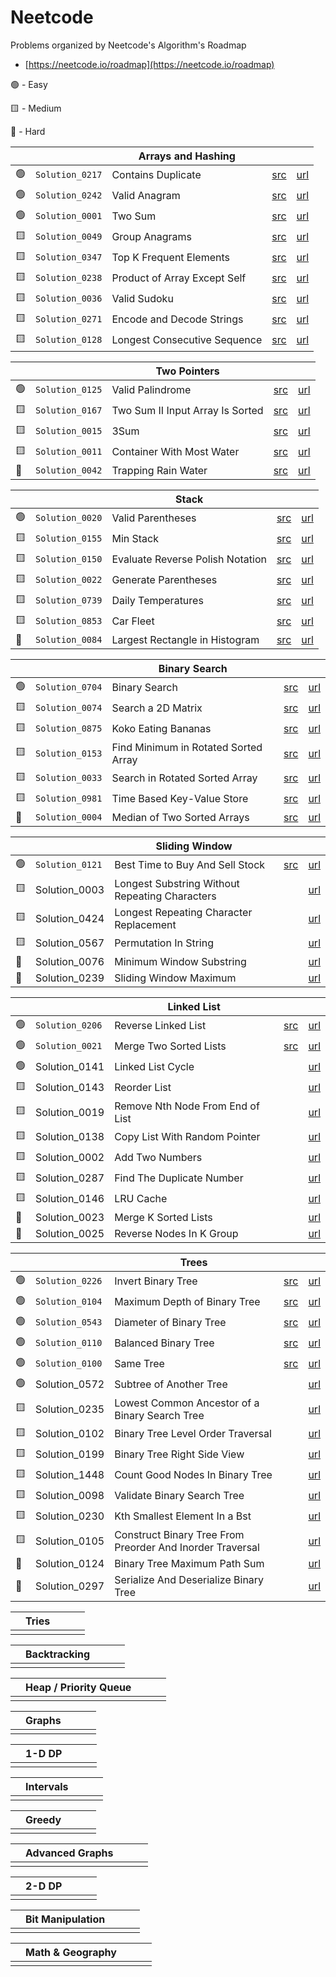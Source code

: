 
# Neetcode

Problems organized by Neetcode's Algorithm's Roadmap
 
- [https://neetcode.io/roadmap](https://neetcode.io/roadmap)

🟢 - Easy

🟨 - Medium

🔺 - Hard

| | | Arrays and Hashing | | |
| -- | -- | -- | -- | -- |
| 🟢 | ``Solution_0217`` | Contains Duplicate                     | [src](https://github.com/rossmassey/leetcode/blob/main/Sources/leetcode/0217_ContainsDuplicate.swift) | [url](https://leetcode.com/problems/contains-duplicate/) |
| 🟢 | ``Solution_0242`` | Valid Anagram                          | [src](https://github.com/rossmassey/leetcode/blob/main/Sources/leetcode/0242_ValidAnagram.swift) | [url](https://leetcode.com/problems/valid-anagram/) |
| 🟢 | ``Solution_0001`` | Two Sum                                | [src](https://github.com/rossmassey/leetcode/blob/main/Sources/leetcode/0001_TwoSum.swift) | [url](https://leetcode.com/problems/two-sum/) |
| 🟨 | ``Solution_0049`` | Group Anagrams                         | [src](https://github.com/rossmassey/leetcode/blob/main/Sources/leetcode/0049_GroupAnagrams.swift) | [url](https://leetcode.com/problems/group-anagrams/) |
| 🟨 | ``Solution_0347`` | Top K Frequent Elements                | [src](https://github.com/rossmassey/leetcode/blob/main/Sources/leetcode/0347_TopKFrequentElements.swift) | [url](https://leetcode.com/problems/top-k-frequent-elements/) |
| 🟨 | ``Solution_0238`` | Product of Array Except Self           | [src](https://github.com/rossmassey/leetcode/blob/main/Sources/leetcode/0238_ProductExceptSelf.swift) | [url](https://leetcode.com/problems/product-of-array-except-self/) |
| 🟨 | ``Solution_0036`` | Valid Sudoku                           | [src](https://github.com/rossmassey/leetcode/blob/main/Sources/leetcode/0036_ValidSudoku.swift) | [url](https://leetcode.com/problems/valid-sudoku/) |
| 🟨 | ``Solution_0271`` | Encode and Decode Strings              | [src](https://github.com/rossmassey/leetcode/blob/main/Sources/leetcode/0271_EncodeAndDecodeStrings.swift) | [url](https://leetcode.com/problems/encode-and-decode-strings/) |
| 🟨 | ``Solution_0128`` | Longest Consecutive Sequence           | [src](https://github.com/rossmassey/leetcode/blob/main/Sources/leetcode/0128_LongestConsecutiveSequence.swift) | [url](https://leetcode.com/problems/longest-consecutive-sequence/) |

| | | Two Pointers | | |
| -- | -- | -- | -- | -- |
| 🟢 | ``Solution_0125`` | Valid Palindrome                       | [src](https://github.com/rossmassey/leetcode/blob/main/Sources/leetcode/0125_ValidPalindrome.swift)  | [url](https://leetcode.com/problems/valid-palindrome/) |
| 🟨 | ``Solution_0167`` | Two Sum II Input Array Is Sorted       | [src](https://github.com/rossmassey/leetcode/blob/main/Sources/leetcode/0167_TwoSum2InputArrayIsSorted.swift) | [url](https://leetcode.com/problems/two-sum-ii-input-array-is-sorted/) |
| 🟨 | ``Solution_0015`` | 3Sum                                   | [src](https://github.com/rossmassey/leetcode/blob/main/Sources/leetcode/0015_ThreeSum.swift) | [url](https://leetcode.com/problems/3sum/) |
| 🟨 | ``Solution_0011`` | Container With Most Water              | [src](https://github.com/rossmassey/leetcode/blob/main/Sources/leetcode/0011_ContainerWithMostWater.swift) | [url](https://leetcode.com/problems/container-with-most-water/) |
| 🔺 | ``Solution_0042`` | Trapping Rain Water                    | [src](https://github.com/rossmassey/leetcode/blob/main/Sources/leetcode/0042_TrappingRainWater.swift) | [url](https://leetcode.com/problems/trapping-rain-water/) |

| | | Stack | | |
| -- | -- | -- | -- | -- |
| 🟢 | ``Solution_0020`` | Valid Parentheses                      | [src](https://github.com/rossmassey/leetcode/blob/main/Sources/leetcode/0020_ValidParentheses.swift)  | [url](https://leetcode.com/problems/valid-parentheses/) |
| 🟨 | ``Solution_0155`` | Min Stack                              | [src](https://github.com/rossmassey/leetcode/blob/main/Sources/leetcode/0155_MinStack.swift) | [url](https://leetcode.com/problems/min-stack/) |
| 🟨 | ``Solution_0150`` | Evaluate Reverse Polish Notation       | [src](https://github.com/rossmassey/leetcode/blob/main/Sources/leetcode/0150_EvaluateReversePolishNotation.swift) | [url](https://leetcode.com/problems/evaluate-reverse-polish-notation/) |
| 🟨 | ``Solution_0022`` | Generate Parentheses                   | [src](https://github.com/rossmassey/leetcode/blob/main/Sources/leetcode/0022_GenerateParentheses.swift) | [url](https://leetcode.com/problems/generate-parentheses/) |
| 🟨 | ``Solution_0739`` | Daily Temperatures                     | [src](https://github.com/rossmassey/leetcode/blob/main/Sources/leetcode/0739_DailyTemperatures.swift) | [url](https://leetcode.com/problems/daily-temperatures/) |
| 🟨 | ``Solution_0853`` | Car Fleet                              | [src](https://github.com/rossmassey/leetcode/blob/main/Sources/leetcode/0853_CarFleet.swift) | [url](https://leetcode.com/problems/car-fleet/) |
| 🔺 | ``Solution_0084`` | Largest Rectangle in Histogram         | [src](https://github.com/rossmassey/leetcode/blob/main/Sources/leetcode/0084_LargestRectangleInHistogram.swift) | [url](https://leetcode.com/problems/largest-rectangle-in-histogram/) |

| | | Binary Search | | |
| -- | -- | -- | -- | -- |
| 🟢 | ``Solution_0704`` | Binary Search                          | [src](https://github.com/rossmassey/leetcode/blob/main/Sources/leetcode/0704_BinarySearch.swift) | [url](https://leetcode.com/problems/binary-search/) |
| 🟨 | ``Solution_0074`` | Search a 2D Matrix                     | [src](https://github.com/rossmassey/leetcode/blob/main/Sources/leetcode/0074_SearchA2DMatrix.swift) | [url](https://leetcode.com/problems/search-a-2d-matrix/) |
| 🟨 | ``Solution_0875`` | Koko Eating Bananas                    | [src](https://github.com/rossmassey/leetcode/blob/main/Sources/leetcode/0875_KokoEatingBananas.swift)  | [url](https://leetcode.com/problems/koko-eating-bananas/) |
| 🟨 | ``Solution_0153`` | Find Minimum in Rotated Sorted Array   | [src](https://github.com/rossmassey/leetcode/blob/main/Sources/leetcode/0153_FindMinimumInRotatedSortedArray.swift) | [url](https://leetcode.com/problems/find-minimum-in-rotated-sorted-array/) |
| 🟨 | ``Solution_0033`` | Search in Rotated Sorted Array         | [src](https://github.com/rossmassey/leetcode/blob/main/Sources/leetcode/0033_SearchInRotatedSortedArray.swift) | [url](https://leetcode.com/problems/search-in-rotated-sorted-array/) |
| 🟨 | ``Solution_0981`` | Time Based Key-Value Store             | [src](https://github.com/rossmassey/leetcode/blob/main/Sources/leetcode/0981_TimeBasedKeyValueStore.swift) | [url](https://leetcode.com/problems/time-based-key-value-store/) |
| 🔺 | ``Solution_0004`` | Median of Two Sorted Arrays            | [src](https://github.com/rossmassey/leetcode/blob/main/Sources/leetcode/0004_MedianOfTwoSortedArrays.swift) | [url](https://leetcode.com/problems/median-of-two-sorted-arrays/) |
                                                                   
| | | Sliding Window | | |
| -- | -- | -- | -- | -- |
| 🟢 | ``Solution_0121`` | Best Time to Buy And Sell Stock        | [src](https://github.com/rossmassey/leetcode/blob/main/Sources/leetcode/0121_BestTimeToBuyAndSellStock.swift) | [url](https://leetcode.com/problems/best-time-to-buy-and-sell-stock/) |
| 🟨 |   Solution_0003   | Longest Substring Without Repeating Characters |  | [url](https://leetcode.com/problems/longest-substring-without-repeating-characters/) |
| 🟨 |   Solution_0424   | Longest Repeating Character Replacement |  | [url](https://leetcode.com/problems/longest-repeating-character-replacement/) |
| 🟨 |   Solution_0567   | Permutation In String                  |  | [url](https://leetcode.com/problems/permutation-in-string/) |
| 🔺 |   Solution_0076   | Minimum Window Substring               |  | [url](https://leetcode.com/problems/minimum-window-substring/) |
| 🔺 |   Solution_0239   | Sliding Window Maximum                 |  | [url](https://leetcode.com/problems/sliding-window-maximum/) |

| | |  Linked List | | |
| -- | -- | -- | -- | -- |
| 🟢 | ``Solution_0206`` | Reverse Linked List                    | [src](https://github.com/rossmassey/leetcode/blob/main/Sources/leetcode/0206_ReverseLinkedList.swift) | [url](https://leetcode.com/problems/reverse-linked-list/) |
| 🟢 | ``Solution_0021`` | Merge Two Sorted Lists                 | [src](https://github.com/rossmassey/leetcode/blob/main/Sources/leetcode/0021_MergeTwoSortedLists.swift)  | [url](https://leetcode.com/problems/merge-two-sorted-lists/) |
| 🟢 |   Solution_0141   | Linked List Cycle                      |  | [url](https://leetcode.com/problems/linked-list-cycle/) |
| 🟨 |   Solution_0143   | Reorder List                           |  | [url](https://leetcode.com/problems/reorder-list/) |
| 🟨 |   Solution_0019   | Remove Nth Node From End of List       |  | [url](https://leetcode.com/problems/remove-nth-node-from-end-of-list/) |
| 🟨 |   Solution_0138   | Copy List With Random Pointer          |  | [url](https://leetcode.com/problems/copy-list-with-random-pointer/) |
| 🟨 |   Solution_0002   | Add Two Numbers                        |  | [url](https://leetcode.com/problems/add-two-numbers/) |
| 🟨 |   Solution_0287   | Find The Duplicate Number              |  | [url](https://leetcode.com/problems/find-the-duplicate-number/) |
| 🟨 |   Solution_0146   | LRU Cache                              |  | [url](https://leetcode.com/problems/lru-cache/) |
| 🔺 |   Solution_0023   | Merge K Sorted Lists                   |  | [url](https://leetcode.com/problems/merge-k-sorted-lists/) |
| 🔺 |   Solution_0025   | Reverse Nodes In K Group               |  | [url](https://leetcode.com/problems/reverse-nodes-in-k-group/) |

| | | Trees | | |
| -- | -- | -- | -- | -- | 
| 🟢 | ``Solution_0226`` | Invert Binary Tree                     | [src](https://github.com/rossmassey/leetcode/blob/main/Sources/leetcode/0226_InvertBinaryTree.swift) | [url](https://leetcode.com/problems/invert-binary-tree/) |
| 🟢 | ``Solution_0104`` | Maximum Depth of Binary Tree           | [src](https://github.com/rossmassey/leetcode/blob/main/Sources/leetcode/0104_MaximumDepthOfBinaryTree.swift) | [url](https://leetcode.com/problems/maximum-depth-of-binary-tree/) |
| 🟢 | ``Solution_0543`` | Diameter of Binary Tree                | [src](https://github.com/rossmassey/leetcode/blob/main/Sources/leetcode/0543_DiameterOfBinaryTree.swift) | [url](https://leetcode.com/problems/diameter-of-binary-tree/) |
| 🟢 | ``Solution_0110`` | Balanced Binary Tree                   | [src](https://github.com/rossmassey/leetcode/blob/main/Sources/leetcode/0110_BalancedBinaryTree.swift) | [url](https://leetcode.com/problems/balanced-binary-tree/) |
| 🟢 | ``Solution_0100`` | Same Tree                              | [src](https://github.com/rossmassey/leetcode/blob/main/Sources/leetcode/0100_SameTree.swift) | [url](https://leetcode.com/problems/same-tree/) |
| 🟢 |   Solution_0572   | Subtree of Another Tree                |  | [url](https://leetcode.com/problems/subtree-of-another-tree/) |
| 🟨 |   Solution_0235   | Lowest Common Ancestor of a Binary Search Tree  |  | [url](https://leetcode.com/problems/lowest-common-ancestor-of-a-binary-search-tree/) |
| 🟨 |   Solution_0102   | Binary Tree Level Order Traversal      |  | [url](https://leetcode.com/problems/binary-tree-level-order-traversal/) |
| 🟨 |   Solution_0199   | Binary Tree Right Side View            |  | [url](https://leetcode.com/problems/binary-tree-right-side-view/) |
| 🟨 |   Solution_1448   | Count Good Nodes In Binary Tree        |  | [url](https://leetcode.com/problems/count-good-nodes-in-binary-tree/) |
| 🟨 |   Solution_0098   | Validate Binary Search Tree            |  | [url](https://leetcode.com/problems/validate-binary-search-tree/) |
| 🟨 |   Solution_0230   | Kth Smallest Element In a Bst          |  | [url](https://leetcode.com/problems/kth-smallest-element-in-a-bst/) |
| 🟨 |   Solution_0105   | Construct Binary Tree From Preorder And Inorder Traversal  |  | [url](https://leetcode.com/problems/construct-binary-tree-from-preorder-and-inorder-traversal/) |
| 🔺 |   Solution_0124   | Binary Tree Maximum Path Sum           |  | [url](https://leetcode.com/problems/binary-tree-maximum-path-sum/) |
| 🔺 |   Solution_0297   | Serialize And Deserialize Binary Tree  |  | [url](https://leetcode.com/problems/serialize-and-deserialize-binary-tree/) |

| | Tries | | | |
| -- | -- | -- | -- | -- | 
| | | | | |

| | Backtracking | | | |
| -- | -- | -- | -- | -- | 
| | | | | |

| | Heap / Priority Queue | | | |
| -- | -- | -- | -- | -- | 
| | | | | |

| | Graphs | | | |
| -- | -- | -- | -- | -- |
| | | | | |

| | 1-D DP | | | |
| -- | -- | -- | -- | -- | 
| | | | | |

| | Intervals | | | |
| -- | -- | -- | -- | -- | 
| | | | | |

| | Greedy | | | |
| -- | -- | -- | -- | -- | 
| | | | | |

| | Advanced Graphs | | | |
| -- | -- | -- | -- | -- | 
| | | | | |

| | 2-D DP | | | |
| -- | -- | -- | -- | -- | 
| | | | | |

| | Bit Manipulation | | | |
| -- | -- | -- | -- | -- |
| | | | | |

| | Math & Geography | | | |
| -- | -- | -- | -- | -- | 
| | | | | |
